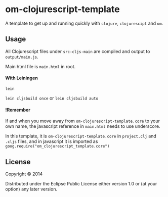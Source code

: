 # om-clojurescript-template

A template to get up and running quickly with `clojure`, `clojurescipt` and `om`.

## Usage

All Clojurescript files under `src-cljs-main` are compiled and output to `output/main.js`.

Main html file is `main.html` in root.

#### With Leiningen

`lein`

`lein cljsbuild once` or `lein cljsbuild auto`

#### !Remember

If and when you move away from `om-clojurescript-template.core` to your own name, the javascript reference in `main.html` needs to use underscore.

In this template, it is `om-clojurescript-template.core` in `project.clj` and `.cljs` files, and in javascript it is imported as `goog.require("om_clojurescript_template.core")`

## License

Copyright © 2014

Distributed under the Eclipse Public License either version 1.0 or (at
your option) any later version.

